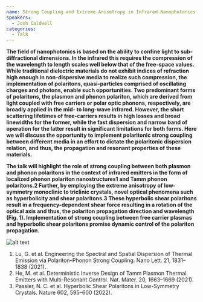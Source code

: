 ```yaml
---
name: Strong Coupling and Extreme Anisotropy in Infrared Nanophotonics
speakers:
  - Josh Caldwell
categories:
  - Talk
---
```

**The field of nanophotonics is based on the ability to confine light to sub-diffractional dimensions. In the infrared this requires the compression of the wavelength to length scales well below that of the free-space values.  While traditional dielectric materials do not exhibit indices of refraction high enough in non-dispersive media to realize such compression, the implementation of polaritons, quasi-particles comprised of oscillating charges and photons, enable such opportunities. Two predominant forms of polaritons, the plasmon and phonon polariton, which are derived from light coupled with free carriers or polar optic phonons, respectively, are broadly applied in the mid- to long-wave infrared. However, the short scattering lifetimes of free-carriers results in high losses and broad linewidths for the former, while the fast dispersion and narrow band of operation for the latter result in significant limitations for both forms. Here we will discuss the opportunity to implement polaritonic strong coupling between different media in an effort to dictate the polaritonic dispersion relation, and thus, the propagation and resonant properties of these materials.**

**The talk will highlight the role of strong coupling between both plasmon and phonon polaritons in the context of infrared emitters in the form of localized phonon polariton nanostructures1 and Tamm phonon polaritons.2 Further, by employing the extreme anisotropy of low-symmetry monoclinic to triclinic crystals, novel optical phenomena such as hyperbolicity and shear polaritons.3 These hyperbolic shear polaritons result in a frequency-dependent shear force resulting in a rotation of the optical axis and thus, the polariton propagation direction and wavelength (Fig. 1). Implementation of strong coupling between free carrier plasmas and hyperbolic shear polaritons promise dynamic control of the polariton propagation.**

![alt text](../../assets/speakers_figures/joshCaldwell.png)

1.	Lu, G. et al. Engineering the Spectral and Spatial Dispersion of Thermal Emission via Polariton–Phonon Strong Coupling. Nano Lett. 21, 1831–1838 (2021).
2.	He, M. et al. Deterministic Inverse Design of Tamm Plasmon Thermal Emitters with Multi-Resonant Control. Nat. Mater. 20, 1663–1669 (2021).
3.	Passler, N. C. et al. Hyperbolic Shear Polaritons in Low-Symmetry Crystals. Nature 602, 595–600 (2022).
